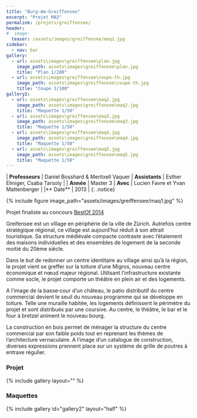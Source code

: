 ```yaml
---
title: "Burg-Am-Greiffensee"
excerpt: "Projet MA3"
permalink: /projets/greiffensee/
header:
#  image:
  teaser: /assets/images/greiffensee/maq1.jpg
sidebar:
  - nav: bar
gallery:
  - url: assets\images\greiffensee\plan.jpg
    image_path: assets\images\greiffensee\plan.jpg
    title: "Plan 1/200"
  - url: assets\images\greiffensee\coupe-th.jpg
    image_path: assets\images\greiffensee\coupe-th.jpg
    title: "Coupe 1/100"
gallery2:
  - url: assets\images\greiffensee\maq2.jpg
    image_path: assets\images\greiffensee\maq2.jpg
    title: "Maquette 1/50"
  - url: assets\images\greiffensee\maq3.jpg
    image_path: assets\images\greiffensee\maq3.jpg
    title: "Maquette 1/50"
  - url: assets\images\greiffensee\maq4.jpg
    image_path: assets\images\greiffensee\maq4.jpg
    title: "Maquette 1/50"
  - url: assets\images\greiffensee\maq5.jpg
    image_path: assets\images\greiffensee\maq5.jpg
    title: "Maquette 1/50"
---
```


| **Professeurs** | Daniel Bosshard	&	Meritxell	Vaquer | **Assistants** | Esther	Elmiger, Csaba Tarsoly |
| **Année** | Master 3 | **Avec** | Lucien Favre et Yvan Mattenberger |
|** Date** | 2013 |
{: .notice}

{% include figure image_path="assets/images/greiffensee/maq1.jpg" %}

Projet finaliste au concours [BestOf 2014](https://issuu.com/archizoom/docs/bestof_2014)

Greifensee est un village en périphérie de la ville de Zürich. Autrefois centre stratégique régional, ce village est aujourd’hui réduit à son attrait touristique. Sa structure médiévale compacte contraste avec l’étalement des maisons individuelles et des ensembles de logement de la seconde moitié du 20ème siècle.  

Dans le but de redonner un centre identitaire au village ainsi qu’à la région, le projet vient se greffer sur la toiture d’une Migros, nouveau centre économique et nœud majeur régional. Utilisant l’infrastructure existante comme socle, le projet comporte un théâtre en plein air et des logements.  

A l’image de la basse‐cour d’un château, le patio distributif du centre commercial devient le seuil du nouveau programme qui se développe en toiture. Telle une muraille habitée, les logements définissent le périmètre du projet et sont distribués par une coursive. Au centre, le théâtre, le bar et le four à bretzel animent le nouveau bourg.  

La construction en bois permet de ménager la structure du centre commercial par son faible poids tout en reprenant les thèmes de l’architecture vernaculaire. A l’image d’un catalogue de construction, diverses expressions prennent place sur un système de grille de poutres à entraxe régulier.


### Projet  

{% include gallery layout=""  %}


### Maquettes

{% include gallery id="gallery2" layout="half"  %}
